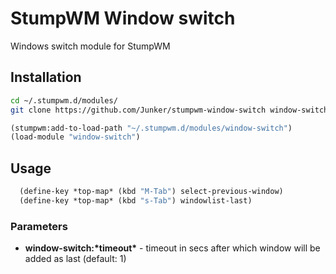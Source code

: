 # StumpWM Window switch

Windows switch module for StumpWM

## Installation

```bash
cd ~/.stumpwm.d/modules/
git clone https://github.com/Junker/stumpwm-window-switch window-switch
```

```lisp
(stumpwm:add-to-load-path "~/.stumpwm.d/modules/window-switch")
(load-module "window-switch")
```

## Usage

```lisp
  (define-key *top-map* (kbd "M-Tab") select-previous-window)
  (define-key *top-map* (kbd "s-Tab") windowlist-last)
```

### Parameters

- **window-switch:\*timeout\*** - timeout in secs after which window will be
added as last (default: 1)
